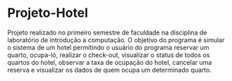 # Projeto-Hotel
Projeto realizado no primeiro semestre de faculdade na disciplina de laboratório de introdução a computação.
O objetivo do programa é simular o sistema de um hotel permitindo o usuário do programa reservar um quarto, ocupa-ló, realizar o check-out,
visualizar o status de todos os quartos do hotel, observar a taxa de ocupação do hotel, cancelar uma reserva e visualizar os dados de quem
ocupa um determinado quarto.
